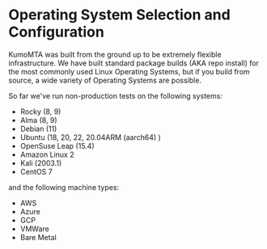 # Operating System Selection and Configuration

KumoMTA was built from the ground up to be extremely flexible infrastructure. We have built standard package builds (AKA repo install) for the most commonly used Linux Operating Systems, but if you build from source, a wide variety of Operating Systems are possible.
  
So far we've run non-production tests on the following systems:


* Rocky (8, 9)
* Alma (8, 9)
* Debian (11)
* Ubuntu (18, 20, 22, 20.04ARM (aarch64) )
* OpenSuse Leap (15.4)
* Amazon Linux 2
* Kali (2003.1)
* CentOS 7

and the following machine types:

* AWS
* Azure
* GCP
* VMWare
* Bare Metal


